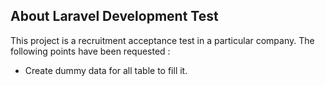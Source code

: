 
## About Laravel Development Test

This project is a recruitment acceptance test in a particular company.
The following points have been requested : 

- Create dummy data for all table to fill it.
